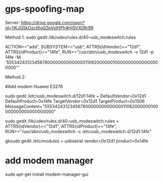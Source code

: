 # gps-spoofing-map
Server:
https://drive.google.com/open?id=1iKJQ5kOzct6gQ3pVsIHPh4HjSVX0Rr99


Method 1:
sudo gedit /lib/udev/rules.d/40-usb_modeswitch.rules

ACTION=="add", SUBSYSTEM=="usb", ATTRS{idVendor}=="12d1", ATTRS{idProduct}=="14fe", RUN+="/usr/sbin/usb_modeswitch -v 12d1 -p 14fe -M '55534243123456780000000000000011062000000100000000000000000000'"


Method 2:

#Add modem Huawei E3276 

sudo gedit /etc/usb_modeswitch.d/12d1:14fe
+ 
DefaultVendor=0x12d1
DefaultProduct=0x14fe
TargetVendor=0x12d1
TargetProduct=0x1506
MessageContent="55534243123456780000000000000011062000000100000000000000000000"

sudo gedit /lib/udev/rules.d/40-usb_modeswitch.rules
+ 
ATTRS{idVendor}=="12d1", ATTRS{idProduct}=="14fe", RUN+="/usr/sbin/usb_modeswitch -c /etc/usb_modeswitch.d/12d1:14fe"

gksudo gedit /etc/modules
+
usbserial vendor=0x12d1 product=0x14fe

# add modem manager 
sudo apt-get install modem-manager-gui
